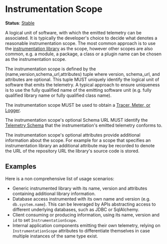 <!--- Hugo front matter used to generate the website version of this page:
linkTitle: Instrumentation Scope
--->

# Instrumentation Scope

**Status**: [Stable](../document-status.md)

A logical unit of software, with which the emitted telemetry can be
associated. It is typically the developer's choice to decide what denotes a
reasonable instrumentation scope. The most common approach is to use the
[instrumentation library](../glossary.md#instrumentation-library) as the scope,
however other scopes are also common, e.g. a module, a package, a class or
a plugin name can be chosen as the instrumentation scope.

The instrumentation scope is defined by the
(name,version,schema_url,attributes) tuple where version, schema_url, and
attributes are optional. This tuple MUST uniquely identify the logical unit of
software that emits the telemetry. A typical approach to ensure uniqueness is to
use the fully qualified name of the emitting software unit (e.g. fully qualified library
name or fully qualified class name).

The instrumentation scope MUST be used to obtain a
[Tracer, Meter, or Logger](../glossary.md#tracer-name--meter-name--logger-name).

The instrumentation scope's optional Schema URL MUST identify the [Telemetry
Schema](../schemas/README.md) that the instrumentation's emitted
telemetry conforms to.

The instrumentation scope's optional attributes provide additional information about
the scope. For example for a scope that specifies an
instrumentation library an additional attribute may be recorded to denote the URL of the
repository URL the library's source code is stored.

## Examples

Here is a non comprehensive list of usage scenarios:

* Generic instrumented library with its name, version and attributes containing
  additional library information.
* Database access instrumented with its own name and version (e.g. `db.system.name`).
  This can be leveraged by APIs abstracting access to different underlying databases,
  such as JDBC or SqlAlchemy.
* Client consuming or producing information, using its name, version and `id` to set
  `InstrumentationScope`.
* Internal application components emitting their own telemetry, relying on
  `InstrumentationScope` attributes to differentiate themselves in case multiple
  instances of the same type exist.
